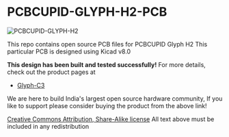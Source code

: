 # PCBCUPID-GLYPH-H2-PCB

![PCBCUPID-GLYPH-H2](https://files.pcbcupid.com/Documentation/Boards/glyph_h2/PCBCUPID_esp32h2-overview_result.avif)

This repo contains open source PCB files for PCBCUPID Glyph H2
This particular PCB is designed using Kicad v8.0

**This design has been built and tested successfully!**
For more details, check out the product pages at

   * [Glyph-C3](https://shop.pcbcupid.com/product/gd003/)

We are here to build India's largest open source hardware community, If you like to support
please consider buying the product from the above link!

[Creative Commons Attribution, Share-Alike license](https://creativecommons.org/licenses/by-sa/4.0/deed.en)
All text above must be included in any redistribution
